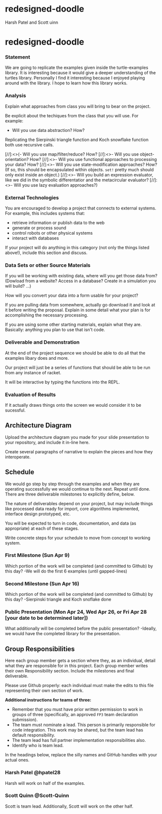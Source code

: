 # redesigned-doodle
Harsh Patel and Scott uinn
# redesigned-doodle

### Statement

We are going to replicate the examples given inside the turtle-examples library. It is interesting because it would give a deeper understanding of the turtles library. Personally I find it interesting because I enjoyed playing around with the library. I hope to learn how this library works. 

### Analysis
Explain what approaches from class you will bring to bear on the project.

Be explicit about the techiques from the class that you will use. For example:

- Will you use data abstraction? How?

Replicating the Sierpinski triangle function and Koch snowflake function both use recursive calls.

[//]:<>(- Will you use map/filter/reduce? How? 
[//]:<>- Will you use object-orientation? How?
[//]:<>- Will you use functional approaches to processing your data? How?
[//]:<>- Will you use state-modification approaches? How? (If so, this should be encapsulated within objects. `set!` pretty much should only exist inside an object.)
[//]:<>- Will you build an expression evaluator, like we did in the symbolic differentatior and the metacircular evaluator?
[//]:<>- Will you use lazy evaluation approaches?)



### External Technologies
You are encouraged to develop a project that connects to external systems. For example, this includes systems that:

- retrieve information or publish data to the web
- generate or process sound
- control robots or other physical systems
- interact with databases

If your project will do anything in this category (not only the things listed above!), include this section and discuss.

### Data Sets or other Source Materials
If you will be working with existing data, where will you get those data from? (Dowload from a website? Access in a database? Create in a simulation you will build? ...)

How will you convert your data into a form usable for your project?  

If you are pulling data from somewhere, actually go download it and look at it before writing the proposal. Explain in some detail what your plan is for accomplishing the necessary processing.

If you are using some other starting materials, explain what they are. Basically: anything you plan to use that isn't code.

### Deliverable and Demonstration

At the end of the project sequence we should be able to do all that the examples libary does and more.


Our project will just be a series of functions that should be able to be run from any instance of racket.



It will be interactive by typing the functions into the REPL.

### Evaluation of Results

If it actually draws things onto the screen we would consider it to be sucessful.

## Architecture Diagram
Upload the architecture diagram you made for your slide presentation to your repository, and include it in-line here.

Create several paragraphs of narrative to explain the pieces and how they interoperate.

## Schedule
We would go step by step through the examples and when they are operating successfully we would continue to the next. Repeat until done.
There are three deliverable milestones to explicitly define, below.

The nature of deliverables depend on your project, but may include things like processed data ready for import, core algorithms implemented, interface design prototyped, etc. 

You will be expected to turn in code, documentation, and data (as appropriate) at each of these stages.

Write concrete steps for your schedule to move from concept to working system. 

### First Milestone (Sun Apr 9)
Which portion of the work will be completed (and committed to Github) by this day? 
-We will do the first 6 examples (until gapped-lines)

### Second Milestone (Sun Apr 16)
Which portion of the work will be completed (and committed to Github) by this day? 
-Sierpinski triangle and Koch snoflake done 

### Public Presentation (Mon Apr 24, Wed Apr 26, or Fri Apr 28 [your date to be determined later])
What additionally will be completed before the public presentation?
-Ideally, we would have the completed library for the presentation.

## Group Responsibilities
Here each group member gets a section where they, as an individual, detail what they are responsible for in this project. Each group member writes their own Responsibility section. Include the milestones and final deliverable.

Please use Github properly: each individual must make the edits to this file representing their own section of work.

**Additional instructions for teams of three:** 
* Remember that you must have prior written permission to work in groups of three (specifically, an approved `FP3` team declaration submission).
* The team must nominate a lead. This person is primarily responsible for code integration. This work may be shared, but the team lead has default responsibility.
* The team lead has full partner implementation responsibilities also.
* Identify who is team lead.

In the headings below, replace the silly names and GitHub handles with your actual ones.

### Harsh Patel @hpatel28
Harsh will work on half of the examples.

### Scott Quinn @Scott-Quinn
Scott is team lead. Additionally, Scott will work on the other half.   
